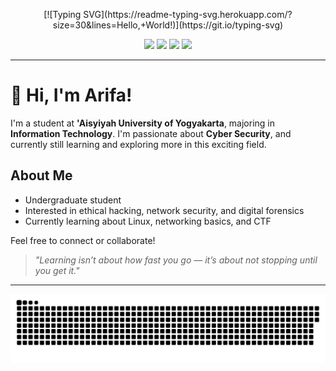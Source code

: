 <p align="center">
  [![Typing SVG](https://readme-typing-svg.herokuapp.com/?size=30&lines=Hello,+World!)](https://git.io/typing-svg)  
</p>

<!-- Badge Info -->
<p align="center">
  <a href="#"><img src="https://img.shields.io/badge/University-'Aisyiyah%20Yogyakarta-007BFF?style=flat-square"></a>
  <a href="#"><img src="https://img.shields.io/badge/Major-Information%20Technology-28a745?style=flat-square"></a>
  <a href="#"><img src="https://img.shields.io/badge/Focus-Cybersecurity-red?style=flat-square"></a>
  <a href="#"><img src="https://img.shields.io/badge/Status-Learning-FFA500?style=flat-square"></a>
</p>

---

# 👋 Hi, I'm Arifa!
I'm a student at **'Aisyiyah University of Yogyakarta**, majoring in **Information Technology**.
I'm passionate about **Cyber Security**, and currently still learning and exploring more in this exciting field.

## About Me
- Undergraduate student
- Interested in ethical hacking, network security, and digital forensics
- Currently learning about Linux, networking basics, and CTF


Feel free to connect or collaborate!

> *"Learning isn’t about how fast you go — it’s about not stopping until you get it."*
---

![Snake animation](https://raw.githubusercontent.com/arifaftr/snk/output/github-contribution-grid-snake.svg)


